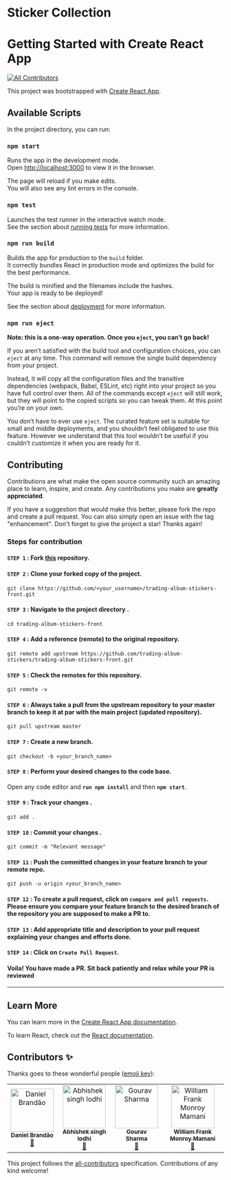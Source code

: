 # Sticker Collection

# Getting Started with Create React App

<!-- ALL-CONTRIBUTORS-BADGE:START - Do not remove or modify this section -->
[![All Contributors](https://img.shields.io/badge/all_contributors-4-orange.svg?style=flat-square)](#contributors-)
<!-- ALL-CONTRIBUTORS-BADGE:END -->

This project was bootstrapped with [Create React App](https://github.com/facebook/create-react-app).

## Available Scripts

In the project directory, you can run:

### `npm start`

Runs the app in the development mode.\
Open [http://localhost:3000](http://localhost:3000) to view it in the browser.

The page will reload if you make edits.\
You will also see any lint errors in the console.

### `npm test`

Launches the test runner in the interactive watch mode.\
See the section about [running tests](https://facebook.github.io/create-react-app/docs/running-tests) for more information.

### `npm run build`

Builds the app for production to the `build` folder.\
It correctly bundles React in production mode and optimizes the build for the best performance.

The build is minified and the filenames include the hashes.\
Your app is ready to be deployed!

See the section about [deployment](https://facebook.github.io/create-react-app/docs/deployment) for more information.

### `npm run eject`

**Note: this is a one-way operation. Once you `eject`, you can’t go back!**

If you aren’t satisfied with the build tool and configuration choices, you can `eject` at any time. This command will remove the single build dependency from your project.

Instead, it will copy all the configuration files and the transitive dependencies (webpack, Babel, ESLint, etc) right into your project so you have full control over them. All of the commands except `eject` will still work, but they will point to the copied scripts so you can tweak them. At this point you’re on your own.

You don’t have to ever use `eject`. The curated feature set is suitable for small and middle deployments, and you shouldn’t feel obligated to use this feature. However we understand that this tool wouldn’t be useful if you couldn’t customize it when you are ready for it.


## Contributing

Contributions are what make the open source community such an amazing place to learn, inspire, and create. Any contributions you make are **greatly appreciated**.

If you have a suggestion that would make this better, please fork the repo and create a pull request. You can also simply open an issue with the tag "enhancement".
Don't forget to give the project a star! Thanks again!

### Steps for contribution

#### `STEP 1` :  Fork [this](https://github.com/trading-album-stickers/trading-album-stickers-front.git) repository.
#### `STEP 2` :  Clone your forked copy of the project.
```
git clone https://github.com/<your_username>/trading-album-stickers-front.git
```
#### `STEP 3` : Navigate to the project directory .
```
cd trading-album-stickers-front
```
#### `STEP 4` : Add a reference (remote) to the original repository.
```
git remote add upstream https://github.com/trading-album-stickers/trading-album-stickers-front.git
```
#### `STEP 5` : Check the remotes for this repository.
```
git remote -v
```
#### `STEP 6` : Always take a pull from the upstream repository to your master branch to keep it at par with the main project (updated repository).
```
git pull upstream master
```
#### `STEP 7` : Create a new branch.
```
git checkout -b <your_branch_name>
```
#### `STEP 8` : Perform your desired changes to the code base.
Open any code editor and **`run npm install`** and then **`npm start`**.
#### `STEP 9` : Track your changes .
```
git add . 
```
#### `STEP 10` : Commit your changes .
```
git commit -m "Relevant message"
```
#### `STEP 11` : Push the committed changes in your feature branch to your remote repo.
```
git push -u origin <your_branch_name>
```
#### `STEP 12` : To create a pull request, click on `compare and pull requests`. Please ensure you compare your feature branch to the desired branch of the repository you are supposed to make a PR to.
#### `STEP 13` : Add appropriate title and description to your pull request explaining your changes and efforts done.
#### `STEP 14` : Click on `Create Pull Request`.

#### Voila! You have made a PR. Sit back patiently and relax while your PR is reviewed
---

## Learn More

You can learn more in the [Create React App documentation](https://facebook.github.io/create-react-app/docs/getting-started).

To learn React, check out the [React documentation](https://reactjs.org/).

## Contributors ✨

Thanks goes to these wonderful people ([emoji key](https://allcontributors.org/docs/en/emoji-key)):

<!-- ALL-CONTRIBUTORS-LIST:START - Do not remove or modify this section -->
<!-- prettier-ignore-start -->
<!-- markdownlint-disable -->
<table>
  <tbody>
    <tr>
      <td align="center"><a href="https://github.com/dcbCIn"><img src="https://avatars.githubusercontent.com/u/48742131?v=4?s=100" width="100px;" alt="Daniel Brandão"/><br /><sub><b>Daniel Brandão</b></sub></a><br /><a href="https://github.com/trading-album-stickers/trading-album-stickers-front/commits?author=dcbCIn" title="Documentation">📖</a></td>
      <td align="center"><a href="https://github.com/ABHISHEK-565"><img src="https://avatars.githubusercontent.com/u/80988197?v=4?s=100" width="100px;" alt="Abhishek singh lodhi"/><br /><sub><b>Abhishek singh lodhi</b></sub></a><br /><a href="https://github.com/trading-album-stickers/trading-album-stickers-front/commits?author=ABHISHEK-565" title="Documentation">📖</a></td>
      <td align="center"><a href="https://github.com/imgourav"><img src="https://avatars.githubusercontent.com/u/72176692?v=4?s=100" width="100px;" alt="Gourav Sharma"/><br /><sub><b>Gourav Sharma</b></sub></a><br /><a href="https://github.com/trading-album-stickers/trading-album-stickers-front/commits?author=imgourav" title="Documentation">📖</a></td>
      <td align="center"><a href="https://github.com/william-monroy"><img src="https://avatars.githubusercontent.com/u/58092741?v=4?s=100" width="100px;" alt="William Frank Monroy Mamani"/><br /><sub><b>William Frank Monroy Mamani</b></sub></a><br /><a href="#design-william-monroy" title="Design">🎨</a></td>
    </tr>
  </tbody>
</table>

<!-- markdownlint-restore -->
<!-- prettier-ignore-end -->

<!-- ALL-CONTRIBUTORS-LIST:END -->

This project follows the [all-contributors](https://github.com/all-contributors/all-contributors) specification. Contributions of any kind welcome!
